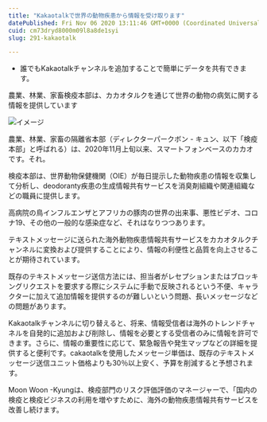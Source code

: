 ```yaml
---
title: "Kakaotalkで世界の動物疾患から情報を受け取ります"
datePublished: Fri Nov 06 2020 13:11:46 GMT+0000 (Coordinated Universal Time)
cuid: cm73dryd8000m09l8a8de1syi
slug: 291-kakaotalk

---
```



- 誰でもKakaotalkチャンネルを追加することで簡単にデータを共有できます。

農業、林業、家畜検疫本部は、カカオタルクを通じて世界の動物の病気に関する情報を提供しています

![イメージ](https://cdn.hashnode.com/res/hashnode/image/upload/v1739453622203/c32e718b-43a8-4022-980f-541dcccabe55.png)

農業、林業、家畜の隔離省本部（ディレクターパークボン - キュン、以下「検疫本部」と呼ばれる）は、2020年11月上旬以来、スマートフォンベースのカカオです。それ。

検疫本部は、世界動物保健機関（OIE）が毎日提示した動物疾患の情報を収集して分析し、deodoranty疾患の生成情報共有サービスを消臭剤組織や関連組織などの職員に提供します。

高病院の鳥インフルエンザとアフリカの豚肉の世界の出来事、悪性ビデオ、コロナ19、その他の一般的な感染症など、それはなりつつあります。

テキストメッセージに送られた海外動物疾患情報共有サービスをカカオタルクチャンネルに変換および提供することにより、情報の利便性と品質を向上させることが期待されています。

既存のテキストメッセージ送信方法には、担当者がレセプションまたはブロッキングリクエストを要求する際にシステムに手動で反映されるという不便、キャラクターに加えて追加情報を提供するのが難しいという問題、長いメッセージなどの問題があります。

Kakaotalkチャンネルに切り替えると、将来、情報受信者は海外のトレンドチャネルを自発的に追加および削除し、情報を必要とする受信者のみに情報を許可できます。さらに、情報の重要性に応じて、緊急報告や発生マップなどの詳細を提供すると便利です。cakaotalkを使用したメッセージ単価は、既存のテキストメッセージ送信ユニット価格よりも30％以上安く、予算を削減すると予想されます。

Moon Woon -Kyungは、検疫部門のリスク評価評価のマネージャーで、「国内の検疫と検疫ビジネスの利用を増やすために、海外の動物疾患情報共有サービスを改善し続けます。